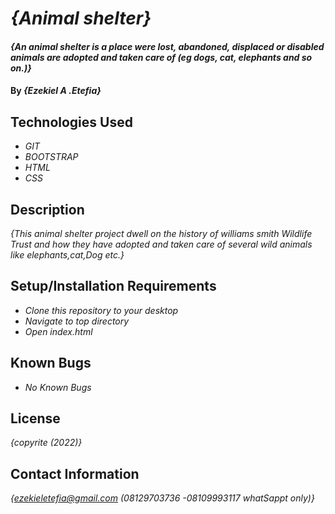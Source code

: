 # _{Animal shelter}_

#### _{An animal shelter is a place were lost, abandoned, displaced or disabled animals are adopted and taken care of (eg dogs, cat, elephants and so on.)}_

#### By _**{Ezekiel A .Etefia}**_

## Technologies Used

* _GIT_
* _BOOTSTRAP_
* _HTML_
* _CSS_

## Description

_{This animal shelter project dwell on the history of williams smith Wildlife Trust and how they have adopted and taken care of several wild animals like elephants,cat,Dog etc.}_

## Setup/Installation Requirements

* _Clone this repository to your desktop_
* _Navigate to top directory_
* _Open index.html_
## Known Bugs

* _No Known Bugs_

## License

_{copyrite (2022)}_

## Contact Information

_{ezekieletefia@gmail.com (08129703736 -08109993117 whatSappt only)}_